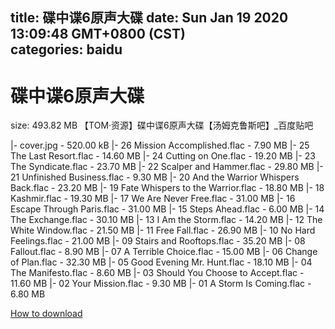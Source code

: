 
title: 碟中谍6原声大碟
date: Sun Jan 19 2020 13:09:48 GMT+0800 (CST)    
categories: baidu
---

# 碟中谍6原声大碟
size: 493.82 MB
 【TOM·资源】碟中谍6原声大碟【汤姆克鲁斯吧】_百度贴吧
 
|- cover.jpg - 520.00 kB
|- 26 Mission Accomplished.flac - 7.90 MB
|- 25 The Last Resort.flac - 14.60 MB
|- 24 Cutting on One.flac - 19.20 MB
|- 23 The Syndicate.flac - 23.70 MB
|- 22 Scalper and Hammer.flac - 29.80 MB
|- 21 Unfinished Business.flac - 9.30 MB
|- 20 And the Warrior Whispers Back.flac - 23.20 MB
|- 19 Fate Whispers to the Warrior.flac - 18.80 MB
|- 18 Kashmir.flac - 19.30 MB
|- 17 We Are Never Free.flac - 31.00 MB
|- 16 Escape Through Paris.flac - 31.00 MB
|- 15 Steps Ahead.flac - 6.00 MB
|- 14 The Exchange.flac - 30.10 MB
|- 13 I Am the Storm.flac - 14.20 MB
|- 12 The White Window.flac - 21.50 MB
|- 11 Free Fall.flac - 26.90 MB
|- 10 No Hard Feelings.flac - 21.00 MB
|- 09 Stairs and Rooftops.flac - 35.20 MB
|- 08 Fallout.flac - 8.90 MB
|- 07 A Terrible Choice.flac - 15.00 MB
|- 06 Change of Plan.flac - 32.30 MB
|- 05 Good Evening Mr. Hunt.flac - 18.10 MB
|- 04 The Manifesto.flac - 8.60 MB
|- 03 Should You Choose to Accept.flac - 11.60 MB
|- 02 Your Mission.flac - 9.30 MB
|- 01 A Storm Is Coming.flac - 6.80 MB

[How to download](https://bpcam.bemobtrk.com/go/2ceec3aa-1ca2-46d6-b9ff-aaa5c184517c?jno=615)